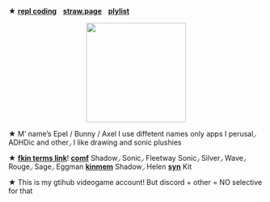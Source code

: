 ★ [**repl coding**](https://replit.com/@sebastiansis/junkiiistink#main.py)ㅤ[**straw.page**](https://doodlwpls.straw.page/)ㅤ[**plylist**](https://youtube.com/playlist?list=PLV8zq4u5blMHSdU8bdZQM9WYBLP3eWGBc&feature=shared)

<p align="center">
<img src="https://media.discordapp.net/attachments/1196764336656502797/1236504749466189874/Untitled84_20240505092816.png?ex=66384049&is=6636eec9&hm=0e0cd48d8d1ee8f026ab4e574a416fc6b73dd9f05a32a2782ad21130db5e381a&"<width="197" height="197">
</p>

★ M’ name’s Epel / Bunny / Axel I use diffetent names only apps I perusal◞ ADHDic and other◞ I like drawing and sonic plushies

★ [**fkin terms link**](https://fkin.carrd.co/#two)! [**comf**](https://fkin.carrd.co/) Shadow◞ Sonic◞ Fleetway Sonic◞ Silver◞ Wave◞ Rouge◞ Sage◞ Eggman [**kinmem**](https://fkin.carrd.co/) Shadow◞ Helen [**syn**](https://fkin.carrd.co/) Kit

★ This is my gtihub videogame account! But discord + other = NO selective for that